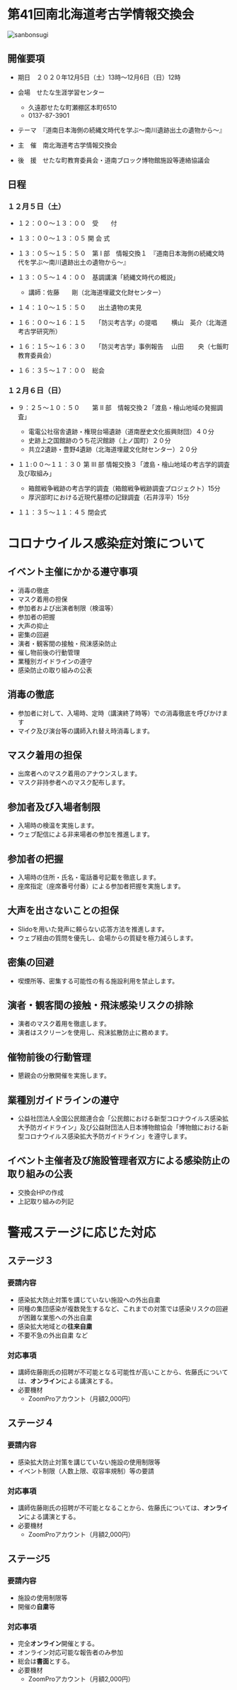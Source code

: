 # 第41回南北海道考古学情報交換会

![sanbonsugi](/home/ishii/Dropbox/2020年道南考古会計業務/201205第41回情報交換会/01第41回交換会ウェブページ/fig/sanbonsugi.JPG)

## 開催要項

- 期日　２０２０年12月5日（土）13時～12月6日（日）12時

- 会場　せたな生涯学習センター

  - 久遠郡せたな町瀬棚区本町6510
  - 0137-87-3901

- テーマ　『道南日本海側の続縄文時代を学ぶ～南川遺跡出土の遺物から～』

- 主　催　南北海道考古学情報交換会

- 後　援　せたな町教育委員会・道南ブロック博物館施設等連絡協議会

## 日程

### １２月５日（土）

- １２：００～１３：００　受　　付
- １３：００～１３：０５  開 会 式
- １３：０５～１５：５０　第 Ⅰ 部　情報交換１　『道南日本海側の続縄文時代を学ぶ～南川遺跡出土の遺物から～』
- １３：０５～１４：００　基調講演「続縄文時代の概説」

  - 講師：佐藤　　剛（北海道埋蔵文化財センター）
- １４：１０～１５：５０　　出土遺物の実見
- １６：００～１６：１５　　「防災考古学」の提唱　   　横山　英介（北海道考古学研究所）　
- １６：１５～１６：３０　　「防災考古学」事例報告　 山田　　 央（七飯町教育委員会）
- １６：３５～１７：００　総会

### １２月６日（日）

- ９：２５～１０：５０　　第 Ⅱ 部　情報交換２「渡島・檜山地域の発掘調査」　
  - 電電公社宿舎遺跡・権現台場遺跡（道南歴史文化振興財団）４０分
  - 史跡上之国館跡のうち花沢館跡（上ノ国町）２０分
  - 共立2遺跡・豊野4遺跡（北海道埋蔵文化財センター）２０分

- １１:００～１１：３０ 第 Ⅲ 部 情報交換３「渡島・檜山地域の考古学的調査及び取組み」　
  - 箱館戦争戦跡の考古学的調査（箱館戦争戦跡調査プロジェクト）15分
  - 厚沢部町における近現代墓標の記録調査（石井淳平）15分

- １１：３５～１１：４５   閉会式

# コロナウイルス感染症対策について 
## イベント主催にかかる遵守事項
- 消毒の徹底
- マスク着用の担保
- 参加者および出演者制限（検温等）
- 参加者の把握
- 大声の抑止
- 密集の回避
- 演者・観客間の接触・飛沫感染防止
- 催し物前後の行動管理
- 業種別ガイドラインの遵守
- 感染防止の取り組みの公表

## 消毒の徹底

- 参加者に対して、入場時、定時（講演終了時等）での消毒徹底を呼びかけます
- マイク及び演台等の講師入れ替え時消毒します。

## マスク着用の担保

- 出席者へのマスク着用のアナウンスします。
- マスク非持参者へのマスク配布します。

## 参加者及び入場者制限

- 入場時の検温を実施します。
- ウェブ配信による非来場者の参加を推進します。

## 参加者の把握

- 入場時の住所・氏名・電話番号記載を徹底します。
- 座席指定（座席番号付番）による参加者把握を実施します。

## 大声を出さないことの担保

- Slidoを用いた発声に頼らない応答方法を推進します。
- ウェブ経由の質問を優先し、会場からの質疑を極力減らします。

## 密集の回避

- 喫煙所等、密集する可能性の有る施設利用を禁止します。

## 演者・観客間の接触・飛沫感染リスクの排除

- 演者のマスク着用を徹底します。
- 演者はスクリーンを使用し、飛沫拡散防止に務めます。

## 催物前後の行動管理

- 懇親会の分散開催を実施します。

## 業種別ガイドラインの遵守

- 公益社団法人全国公民館連合会「公民館における新型コロナウイルス感染拡大予防ガイドライン」及び公益財団法人日本博物館協会「博物館における新型コロナウイルス感染拡大予防ガイドライン」を遵守します。

## イベント主催者及び施設管理者双方による感染防止の取り組みの公表

- 交換会HPの作成
- 上記取り組みの列記

  

# 警戒ステージに応じた対応

## ステージ３

### 要請内容

- 感染拡大防止対策を講じていない施設への外出自粛
- 同種の集団感染が複数発生するなど、これまでの対策では感染リスクの回避が困難な業態への外出自粛
- 感染拡大地域との**往来自粛**
- 不要不急の外出自粛 など

### 対応事項

- 講師佐藤剛氏の招聘が不可能となる可能性が高いことから、佐藤氏については、**オンライン**による講演とする。
- 必要機材
  - ZoomProアカウント（月額2,000円）

## ステージ４

### 要請内容

- 感染拡大防止対策を講じていない施設の使用制限等
- イベント制限（人数上限、収容率規制）等の要請

### 対応事項

- 講師佐藤剛氏の招聘が不可能となることから、佐藤氏については、**オンライン**による講演とする。
- 必要機材
  - ZoomProアカウント（月額2,000円）

## ステージ5

### 要請内容

- 施設の使用制限等
- 開催の**自粛**等

### 対応事項

- 完全**オンライン**開催とする。
- オンライン対応可能な報告者のみ参加
- 総会は**書面**とする。
- 必要機材
  - ZoomProアカウント（月額2,000円）
